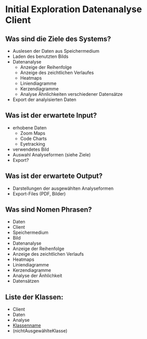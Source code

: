 # Initial Exploration Datenanalyse Client

<!-- Hier alles aufschreiben, was interessant erscheint! -->

## Was sind die Ziele des Systems?  
<!-- Snow Cards können bei diesem Schritt helfen! -->
- Auslesen der Daten aus Speichermedium  
- Laden des benutzten Bilds
- Datenanalyse  
  - Anzeige der Reihenfolge
  - Anzeige des zeichtlichen Verlaufes
  - Heatmaps
  - Liniendiagramme
  - Kerzendiagramme  
  - Analyse Ähnlichkeiten verschiedener Datensätze
- Export der analyisierten Daten  

## Was ist der erwartete Input?
- erhobene Daten
  - Zoom Maps
  - Code Charts
  - Eyetracking   
- verwendetes Bild  
- Auswahl Analyseformen (siehe Ziele)  
- Export?  

## Was ist der erwartete Output?
- Darstellungen der ausgewählten Analyseformen  
- Export-Files (PDF, Bilder)  

## Was sind Nomen Phrasen?
<!-- Alle relevanten Sachen aufschreiben, später kann aussortiert werden! -->
- Daten
- Client
- Speichermedium
- Bild
- Datenanalyse
- Anzeige der Reihenfolge
- Anzeige des zeichtlichen Verlaufs
- Heatmaps
- Liniendiagramme
- Kerzendiagramme
- Analyse der Änhlichkeit
- Datensätzen

## Liste der Klassen:
<!-- Erstmal alle aufschreiben, dann auswählen! (Kriterien siehe Vorgehensweise) -->
<!-- Warum sind die Klassen existent? Wenn das zu beantworten ist - u good! -->
<!-- ausgewählte Klassen mit Link, andere einklammern und CRC-Karte löschen -->
- Client
- Daten
- Analyse
- [Klassenname](crc-{klassenname}.md)
- (nichtAusgewählteKlasse)
